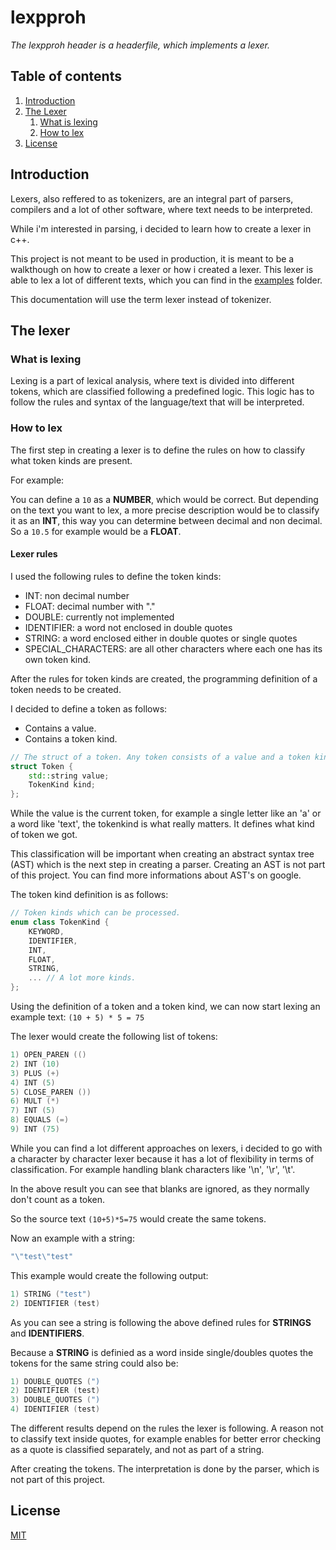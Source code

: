 # lexpproh

_The lexpproh header is a headerfile, which implements a lexer._

## Table of contents

1. [Introduction](#introduction)
1. [The Lexer](#the-lexer)
    1. [What is lexing](#what-is-lexing)
    1. [How to lex](#how-to-lex)
1. [License](/LICENSE)

## Introduction

Lexers, also reffered to as tokenizers, are an integral part of parsers, compilers and a lot of other software, where text needs to be interpreted.

While i'm interested in parsing, i decided to learn how to create a lexer in c++. 

This project is not meant to be used in production, it is meant to be a walkthough on how to create a lexer or how i created a lexer. This lexer is able to lex a lot of different texts, which you can find in the [examples](./examples/) folder.

This documentation will use the term lexer instead of tokenizer.

## The lexer

### What is lexing

Lexing is a part of lexical analysis, where text is divided into different tokens, which are classified following a predefined logic. This logic has to follow the rules and syntax of the language/text that will be interpreted. 

### How to lex

The first step in creating a lexer is to define the rules on how to classify what token kinds are present.

For example:

You can define a ```10``` as a **NUMBER**, which would be correct.
But depending on the text you want to lex, a more precise description would be to classify it as an **INT**, this way you can determine between decimal and non decimal.
So a ```10.5``` for example would be a **FLOAT**.

#### Lexer rules

I used the following rules to define the token kinds:

- INT: non decimal number
- FLOAT: decimal number with "."
- DOUBLE: currently not implemented
- IDENTIFIER: a word not enclosed in double quotes
- STRING: a word enclosed either in double quotes or single quotes
- SPECIAL_CHARACTERS: are all other characters where each one has its own token kind.

After the rules for token kinds are created, the programming definition of a token needs to be created.

I decided to define a token as follows:

- Contains a value.
- Contains a token kind.

```cpp
// The struct of a token. Any token consists of a value and a token kind.
struct Token {
    std::string value;
    TokenKind kind;
};
```

While the value is the current token, for example a single letter like an 'a' or a word like 'text', the tokenkind is what really matters. It defines what kind of token we got. 

This classification will be important when creating an abstract syntax tree (AST) which is the next step in creating a parser. Creating an AST is not part of this project. You can find more informations about AST's on google.

The token kind definition is as follows:

```cpp
// Token kinds which can be processed.
enum class TokenKind {
    KEYWORD,
    IDENTIFIER,
    INT,
    FLOAT,
    STRING,
    ... // A lot more kinds.
};
```
Using the definition of a token and a token kind, we can now start lexing an example text:
```(10 + 5) * 5 = 75```

The lexer would create the following list of tokens:
```cpp
1) OPEN_PAREN (()
2) INT (10)
3) PLUS (+)
4) INT (5)
5) CLOSE_PAREN ())
6) MULT (*)
7) INT (5)
8) EQUALS (=)
9) INT (75)
```
While you can find a lot different approaches on lexers, i decided to go with a character by character lexer because it has a lot of flexibility in terms of classification.
For example handling blank characters like '\n', '\r', '\t'.

In the above result you can see that blanks are ignored, as they normally don't count as a token.  

So the source text ```(10+5)*5=75``` would create the same tokens. 

Now an example with a string:
```cpp
"\"test\"test"
```
This example would create the following output:
```cpp
1) STRING ("test")
2) IDENTIFIER (test)
```
As you can see a string is following the above defined rules for **STRINGS** and **IDENTIFIERS**.

Because a **STRING** is definied as a word inside single/doubles quotes the tokens for the same string could also be:

```cpp
1) DOUBLE_QUOTES (")
2) IDENTIFIER (test)
3) DOUBLE_QUOTES (")
4) IDENTIFIER (test)
```
The different results depend on the rules the lexer is following. A reason not to classify text inside quotes, for example enables for better error checking as a quote is classified separately, and not as part of a string.

After creating the tokens. The interpretation is done by the parser, which is not part of this project.

## License

[MIT](./LICENSE)